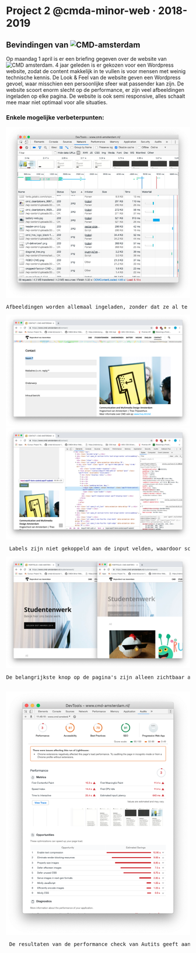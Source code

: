 # Project 2 @cmda-minor-web · 2018-2019

## Bevindingen van ![CMD-amsterdam](https://www.cmd-amsterdam.nl/)

Op maandag 1 april is er een briefing gegeven over de website van ![CMD amsterdam](https://www.cmd-amsterdam.nl/). 4 jaar geleden is er gekozen voor een Wordpress website, zodat de content makkelijk in te vullen is voor mensen met weinig technische kennis. De Look & Feel van de website geven een Wordpress gevoel, waar misschien een persoonlijke sfeer wat passender kan zijn. De website scoort enorm slecht op de performance, er zijn veel afbeeldingen ingeladen op elke pagina. De website is ook semi responsive, alles schaalt mee maar niet optimaal voor alle situaties.

### Enkele mogelijke verbeterpunten:

![imageBlock](imageBlock.png)

<pre>
Afbeeldingen worden allemaal ingeladen, zonder dat ze al te zien zijn. Hierdoor wordt er langer geladen.
</pre>

![nolabel](nolabel.png) ![pbutton](pbutton.png)

<pre> Labels zijn niet gekoppeld aan de input velden, waardoor screenreaders moeite hebben met invullen. Ook buttons worden door screenreaders herkent als normale tekst.
</pre>

![button](button.png)

 <pre>De belangrijkste knop op de pagina's zijn alleen zichtbaar als er nog niet gescrolled is.
 </pre>

![audits](audits.png)

 <pre>
 De resultaten van de performance check van Autits geeft aan dat er op meerdere vlakken veel verbeterd kan worden.
 </pre>
